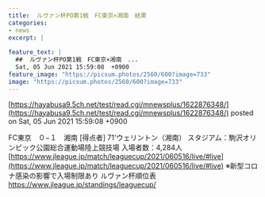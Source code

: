 ```yaml
---
title:  ルヴァン杯PO第1戦　FC東京×湘南　結果  
categories:
- news
excerpt: |
  
feature_text: |
  ##  ルヴァン杯PO第1戦　FC東京×湘南　...
  Sat, 05 Jun 2021 15:59:08  +0900
feature_image: "https://picsum.photos/2560/600?image=733"
image: "https://picsum.photos/2560/600?image=733"
---
```


[https://hayabusa9.5ch.net/test/read.cgi/mnewsplus/1622876348/](https://hayabusa9.5ch.net/test/read.cgi/mnewsplus/1622876348/)
posted on Sat, 05 Jun 2021 15:59:08  +0900

<!--more-->

FC東京　０−１　湘南 [得点者] 71'ウェリントン（湘南） スタジアム：駒沢オリンピック公園総合運動場陸上競技場 入場者数：4,284人 [https://www.jleague.jp/match/leaguecup/2021/060516/live/#live](https://www.jleague.jp/match/leaguecup/2021/060516/live/#live) ※新型コロナ感染の影響で入場制限あり ルヴァン杯順位表 https://www.jleague.jp/standings/leaguecup/
